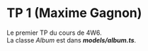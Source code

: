 # TP 1 (Maxime Gagnon)

Le premier TP du cours de 4W6.  
La classe *Album* est dans ***models/album.ts***.
